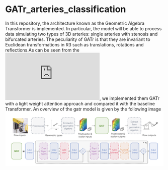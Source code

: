 # GATr_arteries_classification
In this repository, the architecture known as the Geometric Algebra Transformer is implemented. In particular, the model will be able to process data simulating two types of 3D arteries: single arteries with stenosis and bifurcated arteries. The peculiarity of GATr is that they are invariant to Euclidean transformations in R3 such as translations, rotations and reflections.As can be seen from the ![Report](https://github.com/msilver22/GATr_arteries_classification/blob/main/report.pdf), we implemented them GATr with a light weight attention approach and compared it with the baseline Transformer. An overview of the gatr model is given by the following image
![Architecture](https://github.com/msilver22/GATr_arteries_classification/blob/main/photos/gatr_architecture2.png)
